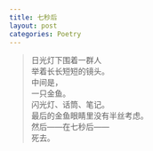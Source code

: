 ```yaml
---
title: 七秒后
layout: post
categories: Poetry
---
```

>日光灯下围着一群人<br>举着长长短短的镜头。<br>中间是，<br>一只金鱼。<br>闪光灯、话筒、笔记。<br>最后的金鱼眼睛里没有半丝考虑。<br>然后——在七秒后——<br>死去。